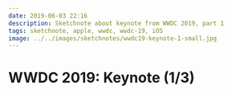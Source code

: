 ```yaml
---
date: 2019-06-03 22:16
description: Sketchnote about keynote from WWDC 2019, part 1
tags: sketchnote, apple, wwdc, wwdc-19, iOS
image: ../../images/sketchnotes/wwdc19-keynote-1-small.jpg
---
```


# WWDC 2019: Keynote (1/3)
